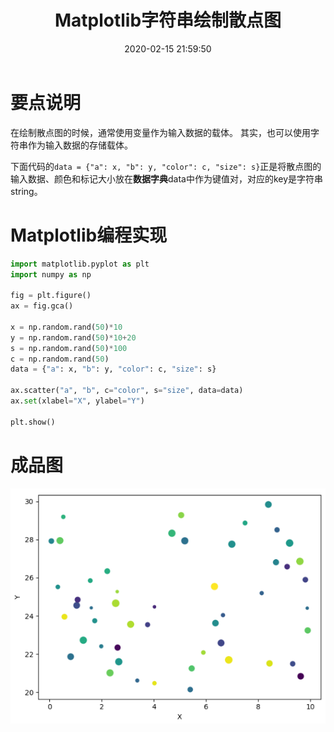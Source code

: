 ﻿---
title: Matplotlib字符串绘制散点图
date: 2020-02-15 21:59:50
summary: 本文分享Matplotlib字符串绘制散点图的过程。
tags:
- Python
- Matplotlib
categories:
- Python
---

# 要点说明

在绘制散点图的时候，通常使用变量作为输入数据的载体。
其实，也可以使用字符串作为输入数据的存储载体。

下面代码的`data = {"a": x, "b": y, "color": c, "size": s}`正是将散点图的输入数据、颜色和标记大小放在**数据字典**data中作为键值对，对应的key是字符串string。

# Matplotlib编程实现

```python
import matplotlib.pyplot as plt
import numpy as np

fig = plt.figure()
ax = fig.gca()

x = np.random.rand(50)*10
y = np.random.rand(50)*10+20
s = np.random.rand(50)*100
c = np.random.rand(50)
data = {"a": x, "b": y, "color": c, "size": s}

ax.scatter("a", "b", c="color", s="size", data=data)
ax.set(xlabel="X", ylabel="Y")

plt.show()
```

# 成品图

![](../../../images/软件开发/Python/Matplotlib字符串绘制散点图/1.png)
